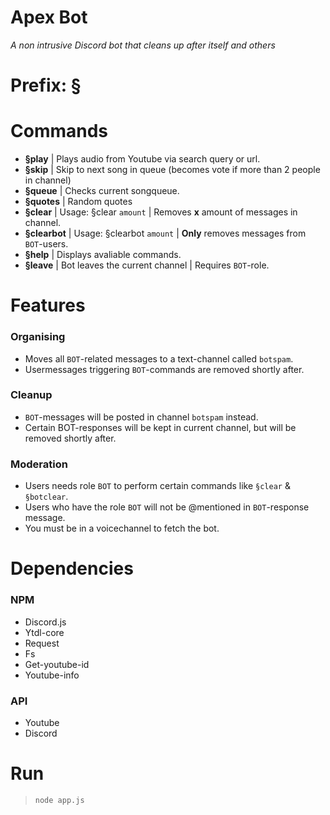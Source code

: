# Apex Bot
*A non intrusive Discord bot that cleans up after itself and others*

# Prefix: §

# Commands 
- **§play** | Plays audio from Youtube via search query or url.
- **§skip** | Skip to next song in queue (becomes vote if more than 2 people in channel)
- **§queue** | Checks current songqueue.
- **§quotes** | Random quotes
- **§clear** | Usage: §clear `amount` | Removes **x** amount of messages in channel.
- **§clearbot** | Usage: §clearbot `amount` | **Only** removes messages from `BOT`-users.
- **§help** | Displays avaliable commands.
- **§leave** | Bot leaves the current channel | Requires `BOT`-role. 
# Features
<h3>Organising</h3>

* Moves all `BOT`-related messages to a text-channel called `botspam`.
* Usermessages triggering `BOT`-commands are removed shortly after.
<h3>Cleanup</h3>

* `BOT`-messages will be posted in channel `botspam` instead.
* Certain BOT-responses will be kept in current channel, but will be removed shortly after.
<h3>Moderation</h3>

* Users needs role `BOT` to perform certain commands like `§clear` & `§botclear`.
* Users who have the role `BOT` will not be @mentioned in `BOT`-response message.
* You must be in a voicechannel to fetch the bot. 
# Dependencies
<h3>NPM</h3>

* Discord.js
* Ytdl-core
* Request
* Fs
* Get-youtube-id
* Youtube-info
<h3>API</h3>

* Youtube
* Discord
# Run

> `node app.js`
